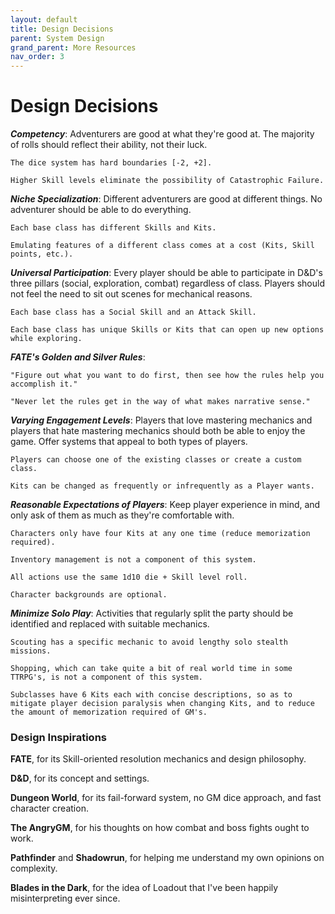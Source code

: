 ```yaml
---
layout: default
title: Design Decisions
parent: System Design
grand_parent: More Resources
nav_order: 3
---
```


# Design Decisions

**_Competency_**: Adventurers are good at what they're good at. The majority of rolls should reflect their ability, not their luck. 

    The dice system has hard boundaries [-2, +2].

    Higher Skill levels eliminate the possibility of Catastrophic Failure.

**_Niche Specialization_**: Different adventurers are good at different things. No adventurer should be able to do everything.

    Each base class has different Skills and Kits.

    Emulating features of a different class comes at a cost (Kits, Skill points, etc.).

**_Universal Participation_**: Every player should be able to participate in D&D's three pillars (social, exploration, combat) regardless of class. Players should not feel the need to sit out scenes for mechanical reasons.

    Each base class has a Social Skill and an Attack Skill.

    Each base class has unique Skills or Kits that can open up new options while exploring.

**_FATE's Golden and Silver Rules_**:

    "Figure out what you want to do first, then see how the rules help you accomplish it."

    "Never let the rules get in the way of what makes narrative sense."

**_Varying Engagement Levels_**: Players that love mastering mechanics and players that hate mastering mechanics should both be able to enjoy the game. Offer systems that appeal to both types of players.

    Players can choose one of the existing classes or create a custom class.

    Kits can be changed as frequently or infrequently as a Player wants.

**_Reasonable Expectations of Players_**: Keep player experience in mind, and only ask of them as much as they're comfortable with.

    Characters only have four Kits at any one time (reduce memorization required).

    Inventory management is not a component of this system.

    All actions use the same 1d10 die + Skill level roll.

    Character backgrounds are optional.

**_Minimize Solo Play_**: Activities that regularly split the party should be identified and replaced with suitable mechanics.

    Scouting has a specific mechanic to avoid lengthy solo stealth missions.

    Shopping, which can take quite a bit of real world time in some TTRPG's, is not a component of this system.

    Subclasses have 6 Kits each with concise descriptions, so as to mitigate player decision paralysis when changing Kits, and to reduce the amount of memorization required of GM's.

### Design Inspirations

**FATE**, for its Skill-oriented resolution mechanics and design philosophy.

**D&D**, for its concept and settings.

**Dungeon World**, for its fail-forward system, no GM dice approach, and fast character creation.

**The AngryGM**, for his thoughts on how combat and boss fights ought to work.

**Pathfinder** and **Shadowrun**, for helping me understand my own opinions on complexity.

**Blades in the Dark**, for the idea of Loadout that I've been happily misinterpreting ever since.
